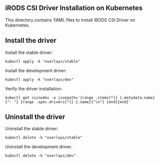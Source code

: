 ## iRODS CSI Driver Installation on Kubernetes
This directory contains YAML files to install iRODS CSI Driver on Kubernetes.

## Install the driver
Install the stable driver:

```shell script
kubectl apply -k "overlays/stable"
```

Install the development driver:
```shell script
kubectl apply -k "overlays/dev"
```

Verify the driver installation:
```shell script
kubectl get csinodes -o jsonpath='{range .items[*]} {.metadata.name}{": "} {range .spec.drivers[*]} {.name}{"\n"} {end}{end}'
```

## Uninstall the driver
Uninstall the stable driver:
```shell script
kubectl delete -k "overlays/stable"
```

Uninstall the development driver:
```shell script
kubectl delete -k "overlays/dev"
```

